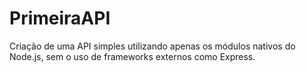 # PrimeiraAPI
Criação de uma API simples utilizando apenas os módulos nativos do Node.js, sem o uso de frameworks externos como Express.

